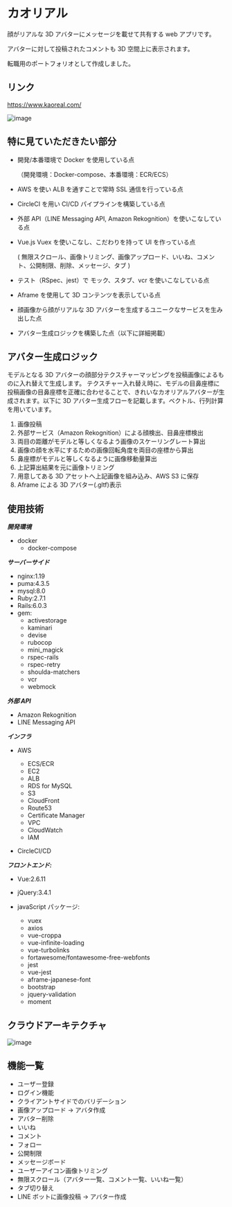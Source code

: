 # カオリアル

顔がリアルな 3D アバターにメッセージを載せて共有する web アプリです。

アバターに対して投稿されたコメントも 3D 空間上に表示されます。

転職用のポートフォリオとして作成しました。

## リンク

https://www.kaoreal.com/

![image](https://user-images.githubusercontent.com/53265885/86504241-2abcb680-bdf1-11ea-8987-9574e21b9267.png)

## 特に見ていただきたい部分

- 開発/本番環境で Docker を使用している点

  （開発環境：Docker-compose、本番環境：ECR/ECS）

- AWS を使い ALB を通すことで常時 SSL 通信を行っている点
- CircleCI を用い CI/CD パイプラインを構築している点
- 外部 API（LINE Messaging API, Amazon Rekognition）を使いこなしている点
- Vue.js Vuex を使いこなし、こだわりを持って UI を作っている点

  ( 無限スクロール、画像トリミング、画像アップロード、いいね、コメント、公開制限、削除、メッセージ、タブ )

- テスト（RSpec、jest）で モック、スタブ、vcr を使いこなしている点
- Aframe を使用して 3D コンテンツを表示している点
- 顔画像から顔がリアルな 3D アバターを生成するユニークなサービスを生み出した点
- アバター生成ロジックを構築した点（以下に詳細掲載）

## アバター生成ロジック

モデルとなる 3D アバターの顔部分テクスチャーマッピングを投稿画像によるものに入れ替えて生成します。
テクスチャー入れ替え時に、モデルの目鼻座標に投稿画像の目鼻座標を正確に合わせることで、きれいなカオリアルアバターが生成されます。以下に 3D アバター生成フローを記載します。ベクトル、行列計算を用いています。

1. 画像投稿
2. 外部サービス（Amazon Rekognition）による顔検出、目鼻座標検出
3. 両目の距離がモデルと等しくなるよう画像のスケーリングレート算出
4. 画像の顔を水平にするための画像回転角度を両目の座標から算出
5. 鼻座標がモデルと等しくなるように画像移動量算出
6. 上記算出結果を元に画像トリミング
7. 用意してある 3D アセットへ上記画像を組み込み、AWS S3 に保存
8. Aframe による 3D アバター(.gltf)表示

## 使用技術

**_開発環境_**

- docker
  - docker-compose

**_サーバーサイド_**

- nginx:1.19
- puma:4.3.5
- mysql:8.0
- Ruby:2.7.1
- Rails:6.0.3
- gem:
  - activestorage
  - kaminari
  - devise
  - rubocop
  - mini_magick
  - rspec-rails
  - rspec-retry
  - shoulda-matchers
  - vcr
  - webmock

**_外部 API_**

- Amazon Rekognition
- LINE Messaging API

**_インフラ_**

- AWS

  - ECS/ECR
  - EC2
  - ALB
  - RDS for MySQL
  - S3
  - CloudFront
  - Route53
  - Certificate Manager
  - VPC
  - CloudWatch
  - IAM

- CircleCI/CD

**_フロントエンド:_**

- Vue:2.6.11
- jQuery:3.4.1

- javaScript パッケージ:

  - vuex
  - axios
  - vue-croppa
  - vue-infinite-loading
  - vue-turbolinks
  - fortawesome/fontawesome-free-webfonts
  - jest
  - vue-jest
  - aframe-japanese-font
  - bootstrap
  - jquery-validation
  - moment

## クラウドアーキテクチャ

![image](https://user-images.githubusercontent.com/53265885/86527330-f1f80c80-bed8-11ea-9cbb-ea4a5c576d93.png)

## 機能一覧

- ユーザー登録
- ログイン機能
- クライアントサイドでのバリデーション
- 画像アップロード → アバタ作成
- アバター削除
- いいね
- コメント
- フォロー
- 公開制限
- メッセージボード
- ユーザーアイコン画像トリミング
- 無限スクロール（アバター一覧、コメント一覧、いいね一覧）
- タブ切り替え
- LINE ボットに画像投稿 → アバター作成
